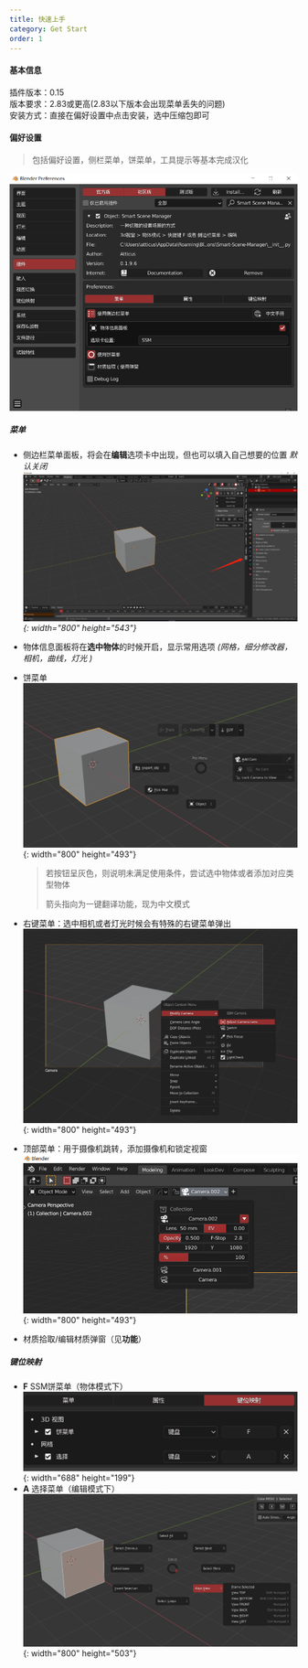```yaml
---
title: 快速上手
category: Get Start
order: 1
---
```


#### 基本信息

插件版本：0.15<br>版本要求：2.83或更高(2.83以下版本会出现菜单丢失的问题)<br>安装方式：直接在偏好设置中点击安装，选中压缩包即可

#### 偏好设置

> 包括偏好设置，侧栏菜单，饼菜单，工具提示等基本完成汉化

![preferenceimage](../../uploads/preferenceimage.png)

##### 菜单

* 侧边栏菜单面板，将会在**编辑**选项卡中出现，但也可以填入自己想要的位置 *默认关闭![](../../uploads/sidemenuimage.png){: width="800" height="543"}*

* 物体信息面板将在**选中物体**的时候开启，显示常用选项 *(网格，细分修改器，相机，曲线，灯光 )*

* 饼菜单![](../../uploads/translation.png){: width="800" height="493"}

  > 若按钮呈灰色，则说明未满足使用条件，尝试选中物体或者添加对应类型物体
  >
  >箭头指向为一键翻译功能，现为中文模式
  
* 右键菜单：选中相机或者灯光时候会有特殊的右键菜单弹出![](../../uploads/contextmenu.png){: width="800" height="493"}

* 顶部菜单：用于摄像机跳转，添加摄像机和锁定视窗![](../../uploads/headermenu.png){: width="800" height="493"}

* 材质拾取/编辑材质弹窗（见**功能**）

##### 键位映射

* **F** SSM饼菜单（物体模式下）![](../../uploads/keymaps.png){: width="688" height="199"}
* **A** 选择菜单（编辑模式下）![](../../uploads/selectmenu.png){: width="800" height="503"}

&nbsp;

&nbsp;

&nbsp;